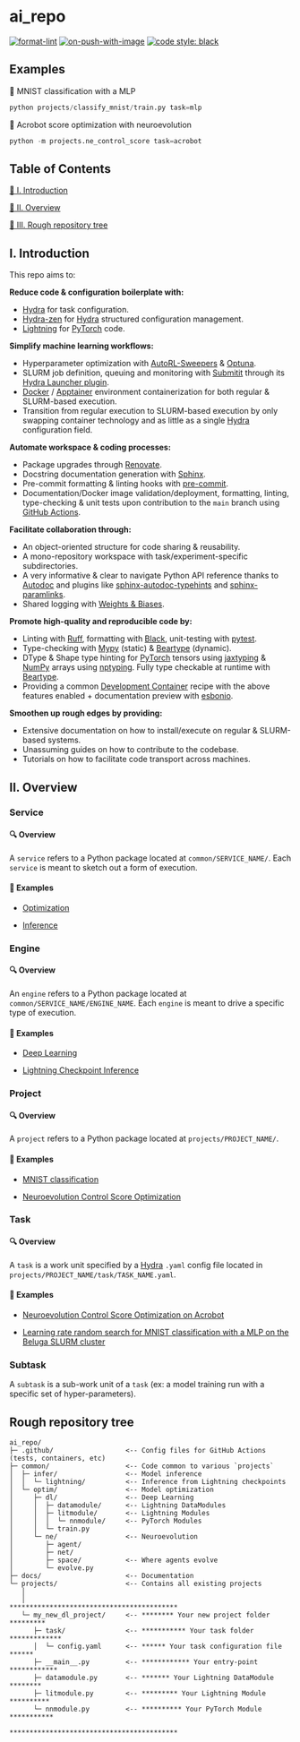 # ai_repo

[![format-lint](
    https://github.com/MaximilienLC/ai_repo/actions/workflows/format-lint.yaml/badge.svg?event=push)](
        https://github.com/MaximilienLC/ai_repo/actions/workflows/format-lint.yaml)
[![on-push-with-image](
    https://github.com/MaximilienLC/ai_repo/actions/workflows/on-push.yaml/badge.svg?event=push)](
        https://github.com/MaximilienLC/ai_repo/actions/workflows/on-push.yaml)
[![code style: black](
    https://img.shields.io/badge/code%20style-black-000000.svg)](
        https://github.com/psf/black)

## Examples

🔢 MNIST classification with a MLP

```python
python projects/classify_mnist/train.py task=mlp
```

🤸 Acrobot score optimization with neuroevolution

```python
python -m projects.ne_control_score task=acrobot
```

## Table of Contents

[👀 I. Introduction](#i-introduction)

[📖 II. Overview](#ii-overview)

[🌳 III. Rough repository tree](#rough-repository-tree)

## I. Introduction

This repo aims to:

**Reduce code & configuration boilerplate with:**
* [Hydra](https://github.com/facebookresearch/hydra) for task configuration.
* [Hydra-zen](https://github.com/mit-ll-responsible-ai/hydra-zen) for
[Hydra](https://github.com/facebookresearch/hydra) structured configuration
management.
* [Lightning](https://github.com/Lightning-AI/pytorch-lightning) for
[PyTorch](https://github.com/pytorch/pytorch) code.

**Simplify machine learning workflows:**
* Hyperparameter optimization with
[AutoRL-Sweepers](https://github.com/facebookresearch/how-to-autorl) &
[Optuna](https://hydra.cc/docs/plugins/optuna_sweeper).
* SLURM job definition, queuing and monitoring with
[Submitit](https://github.com/facebookincubator/submitit) through its
[Hydra Launcher plugin](https://hydra.cc/docs/plugins/submitit_launcher/).
* [Docker](https://www.docker.com/) / [Apptainer](https://apptainer.org/)
environment containerization for both regular & SLURM-based execution.
* Transition from regular execution to SLURM-based execution by only swapping
container technology and as little as a single
[Hydra](https://github.com/facebookresearch/hydra)
configuration field.

**Automate workspace & coding processes:**
* Package upgrades through
[Renovate](https://github.com/renovatebot/renovate).
* Docstring documentation generation with
[Sphinx](https://github.com/sphinx-doc/sphinx).
* Pre-commit formatting & linting hooks with
[pre-commit](https://pre-commit.com/).
* Documentation/Docker image validation/deployment, formatting, linting,
type-checking & unit tests upon contribution to the ``main`` branch using
[GitHub Actions](https://github.com/features/actions).

**Facilitate collaboration through:**
* An object-oriented structure for code sharing & reusability.
* A mono-repository workspace with task/experiment-specific subdirectories.
* A very informative & clear to navigate Python API reference thanks to
[Autodoc](https://www.sphinx-doc.org/en/master/usage/extensions/autodoc.html)
and plugins like
[sphinx-autodoc-typehints](https://github.com/tox-dev/sphinx-autodoc-typehints)
and [sphinx-paramlinks](https://pypi.org/project/sphinx-paramlinks/).
* Shared logging with [Weights & Biases](https://wandb.ai/site).

**Promote high-quality and reproducible code by:**
* Linting with [Ruff](https://github.com/astral-sh/ruff),
formatting with [Black](https://github.com/psf/black),
unit-testing with [pytest](https://github.com/pytest-dev/pytest).
* Type-checking with [Mypy](https://github.com/python/mypy) (static)
& [Beartype](https://github.com/beartype/beartype) (dynamic).
* DType & Shape type hinting for [PyTorch](https://github.com/pytorch/pytorch)
tensors using [jaxtyping](https://github.com/google/jaxtyping) &
[NumPy](https://github.com/numpy/numpy) arrays using
[nptyping](https://github.com/ramonhagenaars/nptyping). Fully type checkable
at runtime with [Beartype](https://github.com/beartype/beartype).
* Providing a common [Development Container](https://containers.dev/)
recipe with the above features enabled + documentation preview
with [esbonio](https://github.com/swyddfa/esbonio).

**Smoothen up rough edges by providing:**
* Extensive documentation on how to install/execute on regular & SLURM-based
systems.
* Unassuming guides on how to contribute to the codebase.
* Tutorials on how to facilitate code transport across machines.

## II. Overview

### Service

#### 🔍 Overview

A ``service`` refers to a Python package located at
``common/SERVICE_NAME/``. Each ``service`` is meant to sketch out a form of
execution.

#### 📂 Examples

* [Optimization](
https://github.com/MaximilienLC/ai_repo/tree/main/common/optim/)

* [Inference](
https://github.com/MaximilienLC/ai_repo/tree/main/common/infer)

### Engine

#### 🔍 Overview

An ``engine`` refers to a Python package located at
``common/SERVICE_NAME/ENGINE_NAME``. Each ``engine`` is meant to drive a
specific type of execution.

#### 📂 Examples

* [Deep Learning](
https://github.com/MaximilienLC/ai_repo/tree/main/common/optim/dl)

* [Lightning Checkpoint Inference](
https://github.com/MaximilienLC/ai_repo/tree/main/common/infer/lightning)

### Project

#### 🔍 Overview

A ``project`` refers to a Python package located at ``projects/PROJECT_NAME/``.

#### 📂 Examples

* [MNIST classification](
https://github.com/MaximilienLC/ai_repo/tree/main/projects/classify_mnist/)

* [Neuroevolution Control Score Optimization](
https://github.com/MaximilienLC/ai_repo/tree/main/projects/ne_control_score/)

### Task

#### 🔍 Overview

A ``task`` is a work unit specified by a [Hydra](https://hydra.cc) ``.yaml``
config file located in ``projects/PROJECT_NAME/task/TASK_NAME.yaml``.

#### 📂 Examples

* [Neuroevolution Control Score Optimization on Acrobot](
https://github.com/MaximilienLC/ai_repo/tree/main/projects/ne_control_score/task/acrobot.yaml)

* [Learning rate random search for MNIST classification with a MLP on the
Beluga SLURM cluster](
https://github.com/MaximilienLC/ai_repo/tree/main/projects/classify_mnist/task/mlp_beluga.yaml)

### Subtask

A ``subtask`` is a sub-work unit of a ``task`` (ex: a model training run
with a specific set of hyper-parameters).

## Rough repository tree

```
ai_repo/
├─ .github/                  <-- Config files for GitHub Actions (tests, containers, etc)
├─ common/                   <-- Code common to various `projects`
│  ├─ infer/                 <-- Model inference
│  │  └─ lightning/          <-- Inference from Lightning checkpoints
│  └─ optim/                 <-- Model optimization
│     ├─ dl/                 <-- Deep Learning
│     │  ├─ datamodule/      <-- Lightning DataModules
│     │  ├─ litmodule/       <-- Lightning Modules
│     │  │  └─ nnmodule/     <-- PyTorch Modules
│     │  └─ train.py
│     └─ ne/                 <-- Neuroevolution
│        ├─ agent/
│        ├─ net/
│        ├─ space/           <-- Where agents evolve
│        └─ evolve.py
├─ docs/                     <-- Documentation
└─ projects/                 <-- Contains all existing projects
   │
   │                             ******************************************
   └─ my_new_dl_project/     <-- ******** Your new project folder *********
      ├─ task/               <-- *********** Your task folder *************
      │  └─ config.yaml      <-- ****** Your task configuration file ******
      ├─ __main__.py         <-- ************ Your entry-point ************
      ├─ datamodule.py       <-- ******* Your Lightning DataModule ********
      ├─ litmodule.py        <-- ********* Your Lightning Module **********
      └─ nnmodule.py         <-- ********** Your PyTorch Module ***********
                                 ******************************************
```
